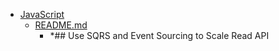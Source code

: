 - <a href = "F:\Node_projects\Node_Way\Education\TSH_video\Timur_Video_Node.js\part_33\EventSourcing-master\JavaScript\cat.JavaScript\dir.JavaScript.md">JavaScript</a>
    - <a href = "F:\Node_projects\Node_Way\Education\TSH_video\Timur_Video_Node.js\part_33\EventSourcing-master\JavaScript\README.md">README.md</a>
        - *## Use SQRS and Event Sourcing to Scale Read API
